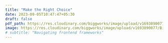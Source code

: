 ```yaml
---
title: "Make the Right Choice"
date: 2023-09-05T10:47:47+05:30
draft: false
pdf_path: https://res.cloudinary.com/biggworks/image/upload/v1693890077/Biggworks%20PDF%20of%20Blogs/native___cross_platform_development_h2ddzm.pdf#toolbar=0
image: https://res.cloudinary.com/biggworks/image/upload/v1693890077/Biggworks%20PDF%20of%20Blogs/native___cross_platform_development_h2ddzm.png
# subtitle: "Navigating frontend frameworks"
---
```


